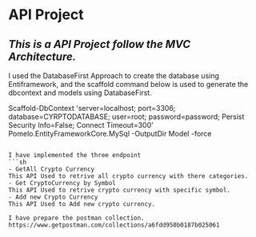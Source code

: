 # API Project 
## _This is a API Project follow the MVC Architecture._
I used the DatabaseFirst Approach to create the database using Entiframework, and the scaffold command below is used to generate the dbcontext and models using DatabaseFirst. 

Scaffold-DbContext 'server=localhost; port=3306; database=CYRPTODATABASE; user=root; password=password; Persist Security Info=False; Connect Timeout=300' Pomelo.EntityFrameworkCore.MySql -OutputDir Model -force
```

I have implemented the three endpoint 
```sh
- GetAll Crypto Currency
This API Used to retrive all crypto currency with there categories.
- Get CryptoCurrency by Symbol
This API Used to retrive crypto currency with specific symbol.
- Add new Crypto Currency
This API Used to Add new crypto currency.

I have prepare the postman collection. 
https://www.getpostman.com/collections/a6fdd950b0187b025061